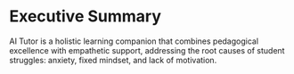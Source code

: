 # Executive Summary

AI Tutor is a holistic learning companion that combines pedagogical excellence with empathetic
support, addressing the root causes of student struggles: anxiety, fixed mindset, and lack of
motivation.

